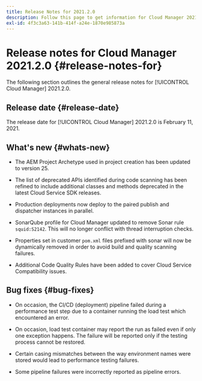 ```yaml
---
title: Release Notes for 2021.2.0
description: Follow this page to get information for Cloud Manager 2021.2.0
exl-id: 4f3c3a63-141b-414f-a24e-1870e985873a
---
```

# Release notes for Cloud Manager 2021.2.0 {#release-notes-for}

The following section outlines the general release notes for [!UICONTROL Cloud Manager] 2021.2.0.

## Release date {#release-date}

The release date for [!UICONTROL Cloud Manager] 2021.2.0 is February 11, 2021.

## What's new {#whats-new}

* The AEM Project Archetype used in project creation has been updated to version 25. 

* The list of deprecated APIs identified during code scanning has been refined to include additional classes and methods deprecated in the latest Cloud Service SDK releases.

* Production deployments now deploy to the paired publish and dispatcher instances in parallel. 

* SonarQube profile for Cloud Manager updated to remove Sonar rule `squid:S2142`. This will no longer conflict with thread interruption checks.

* Properties set in customer `pom.xml` files prefixed with sonar will now be dynamically removed in order to avoid build and quality scanning failures.

* Additional Code Quality Rules have been added to cover Cloud Service Compatibility issues.

## Bug fixes {#bug-fixes}

* On occasion, the CI/CD (deployment) pipeline failed during a performance test step due to a container running the load test which encountered an error.

* On occasion, load test container may report the run as failed even if only one exception happens. The failure will be reported only if the testing process cannot be restored.

* Certain casing mismatches between the way environment names were stored would lead to performance testing failures.

* Some pipeline failures were incorrectly reported as pipeline errors.
